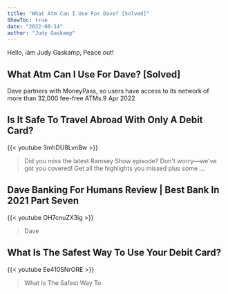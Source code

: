 ```yaml
---
title: "What Atm Can I Use For Dave? [Solved]"
ShowToc: true 
date: "2022-08-14"
author: "Judy Gaskamp" 
---
```


Hello, iam Judy Gaskamp, Peace out!
## What Atm Can I Use For Dave? [Solved]
Dave partners with MoneyPass, so users have access to its network of more than 32,000 fee-free ATMs.9 Apr 2022

## Is It Safe To Travel Abroad With Only A Debit Card?
{{< youtube 3mhDU8LvnBw >}}
>Did you miss the latest Ramsey Show episode? Don't worry—we've got you covered! Get all the highlights you missed plus some ...

## Dave Banking For Humans Review | Best Bank In 2021 Part Seven
{{< youtube OH7cnuZX3ig >}}
>Dave

## What Is The Safest Way To Use Your Debit Card?
{{< youtube Ee410SNrORE >}}
>What Is The Safest Way To 

